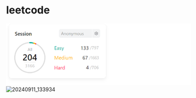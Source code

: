 # leetcode
<img src="score.png">
<img width="222" alt="20240911_133934" src="https://github.com/user-attachments/assets/8660375f-a104-43aa-8076-5cb1c641248e">
